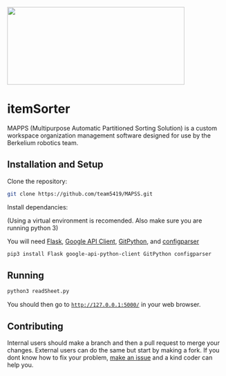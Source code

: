 <a href="url"><img src="https://team5419.org/wp-content/uploads/2021/08/Artboard-7-copy-3@4x-1.png" height="180" width="410" ></a>

# itemSorter

MAPPS (Multipurpose Automatic Partitioned Sorting Solution) is a custom workspace organization management software designed for use by the Berkelium robotics team.

## Installation and Setup

Clone the repository:

```bash
git clone https://github.com/team5419/MAPSS.git
```
Install dependancies:

(Using a virtual environment is recomended. Also make sure you are running python 3)

You will need [Flask](https://pypi.org/project/Flask/), [Google API Client](https://pypi.org/project/google-api-python-client/), [GitPython](https://pypi.org/project/GitPython/), and [configparser](https://pypi.org/project/configparser/)

```bash
pip3 install Flask google-api-python-client GitPython configparser
```

## Running

```bash
python3 readSheet.py
```

You should then go to [`http://127.0.0.1:5000/`](http://127.0.0.1:5000/) in your web browser.

## Contributing

Internal users should make a branch and then a pull request to merge your changes. External users can do the same but start by making a fork. If you dont know how to fix your problem, [make an issue](https://github.com/team5419/MAPSS/issues/new) and a kind coder can help you.
